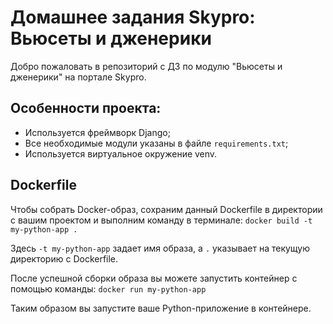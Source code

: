 # Домашнее задания Skypro: Вьюсеты и дженерики
Добро пожаловать в репозиторий с ДЗ по модулю "Вьюсеты и дженерики" на портале Skypro.

## Особенности проекта:
- Используется фреймворк Django;
- Все необходимые модули указаны в файле `requirements.txt`;
- Используется виртуальное окружение venv.

## Dockerfile
Чтобы собрать Docker-образ, сохраним данный Dockerfile в директории с вашим проектом и выполним команду в терминале:
`docker build -t my-python-app .`

Здесь `-t my-python-app` задает имя образа, а `.`  указывает на текущую директорию с Dockerfile.

После успешной сборки образа вы можете запустить контейнер с помощью команды:
`docker run my-python-app`

Таким образом вы запустите ваше Python-приложение в контейнере.